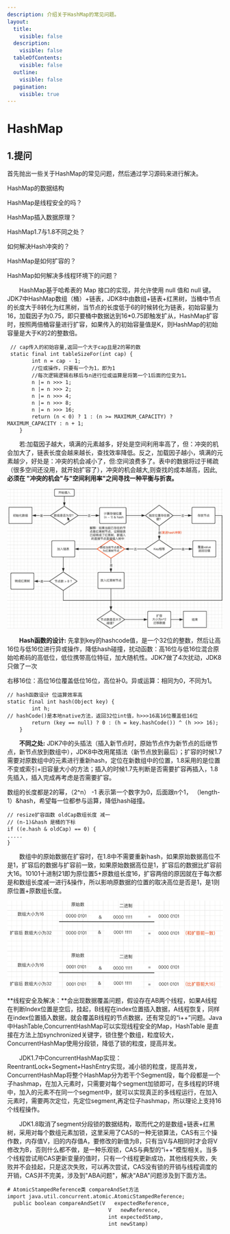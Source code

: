 ```yaml
---
description: 介绍关于HashMap的常见问题。
layout:
  title:
    visible: false
  description:
    visible: false
  tableOfContents:
    visible: false
  outline:
    visible: false
  pagination:
    visible: true
---
```


# HashMap

## 1.提问

首先抛出一些关于HashMap的常见问题，然后通过学习源码来进行解决。

HashMap的数据结构

HashMap是线程安全的吗？

HashMap插入数据原理？

HashMap1.7与1.8不同之处？

如何解决Hash冲突的？

HashMap是如何扩容的？

HashMap如何解决多线程环境下的问题？

　　HashMap基于哈希表的 Map 接口的实现，并允许使用 null 值和 null 键。JDK7中HashMap数组（桶）+链表，JDK8中由数组+链表+红黑树，当桶中节点的长度大于8转化为红黑树，当节点的长度低于6的时候转化为链表，初始容量为16，加载因子为0.75，即只要桶中数据达到16\*0.75即触发扩从，HashMap扩容时，按照两倍桶容量进行扩容，如果传入的初始容量值是K，则HashMap的初始容量是大于K的2的整数倍。

```
 // cap传入的初始容量,返回一个大于cap且是2的幂的数
 static final int tableSizeFor(int cap) {
        int n = cap - 1;
        //位或操作，只要有一个为1，即为1
        //每次逻辑逻辑右移后与n进行位或运算是将第一个1后面的位变为1。
        n |= n >>> 1;
        n |= n >>> 2;
        n |= n >>> 4;
        n |= n >>> 8;
        n |= n >>> 16;
        return (n < 0) ? 1 : (n >= MAXIMUM_CAPACITY) ? MAXIMUM_CAPACITY : n + 1;
    }
```

　　若:加载因子越大，填满的元素越多，好处是空间利用率高了，但：冲突的机会加大了，链表长度会越来越长，查找效率降低。反之，加载因子越小，填满的元素越少，好处是：冲突的机会减小了，但:空间浪费多了。表中的数据将过于稀疏（很多空间还没用，就开始扩容了），冲突的机会越大,则查找的成本越高，因此,**必须在 "冲突的机会"与"空间利用率"之间寻找一种平衡与折衷。**

![插入元素流程图](<../../.gitbook/assets/image (27).png>)

　　**Hash函数的设计:** 先拿到key的hashcode值，是一个32位的整数，然后让高16位与低16位进行异或操作，降低hash碰撞，扰动函数：高16位与低16位混合原始哈希码的高低位，低位携带高位特征，加大随机性。JDK7做了4次扰动，JDK8只做了一次

右移16位：高位16位覆盖低位16位，高位补0。异或运算：相同为0，不同为1。

```
// hash函数设计 位运算效率高 
static final int hash(Object key) {
        int h;
// hashCode()是本地native方法，返回32位int值，h>>>16高16位覆盖低16位         
        return (key == null) ? 0 : (h = key.hashCode()) ^ (h >>> 16);
    }
```

　　**不同之处:** JDK7中的头插法（插入新节点时，原始节点作为新节点的后继节点，新节点放到数组中），JDK8中改用尾插法（新节点放到最后）；扩容的时候1.7需要对原数组中的元素进行重新hash，定位在新数组中的位置，1.8采用的是位置不变或索引+旧容量大小的方法；插入的时候1.7先判断是否需要扩容再插入，1.8先插入，插入完成再考虑是否需要扩容。

数组的长度都是2的幂，（2^n） -1 表示第一个数字为0，后面跟n个1， （length-1）\&hash，希望每一位都参与运算，降低hash碰撞。

```
// resize扩容函数 oldCap数组长度 减一
// (n-1)&hash 是桶的下标
if ((e.hash & oldCap) == 0) {
.....
}
```

　　数组中的原始数据在扩容时，在1.8中不需要重新hash，如果原始数据高位不是1，扩容后的数据与扩容前一致，如果原始数据高位是1，扩容后的数据比扩容前大16。10101十进制21即为原位置5+原数组长度16，扩容两倍的原因就在于每次都是和数组长度减一进行&操作，所以影响原数据的位置的取决高位是否是1，是1则原位置+原数组长度。

![扩容元素位置分析图](<../../.gitbook/assets/image (28).png>)

\*\*线程安全及解决：\*\*会出现数据覆盖问题，假设存在AB两个线程，如果A线程在判断Index位置是空后，挂起，B线程在index位置插入数据，A线程恢复，同样在index位置插入数据，就会覆盖B线程的节点数据，还有常见的“i++”问题。Java中HashTable,ConcurrentHashMap可以实现线程安全的Map，HashTable 是直接在方法上加synchronized关键字，锁住整个数组，粒度较大，ConcurrentHashMap使用分段锁，降低了锁的粒度，提高并发。

　　JDK1.7中ConcurrentHashMap实现：ReentrantLock+Segment+HashEntry实现，减小锁的粒度，提高并发，ConcurrentHashMap将整个HashMap分为若干个Segment段，每个段都是一个子hashmap，在加入元素时，只需要对每个segment加锁即可，在多线程的环境中，加入的元素不在同一个segment中，就可以实现真正的多线程运行，在加入元素时，需要两次定位，先定位segment,再定位子hashmap，所以理论上支持16个线程操作。

　　JDK1.8取消了segment分段锁的数据结构，取而代之的是数组+链表+红黑树，采用对每个数组元素加锁，这里采用了CAS的一种无锁算法，CAS有三个操作数，内存值V，旧的内存值A，要修改的新值为B，只有当V与A相同时才会将V修改为B，否则什么都不做，是一种乐观锁，CAS与典型的“i++”模型相关。当多个线程尝试用CAS更新变量的值时，只有一个线程更新成功，其他线程失败，失败并不会挂起，只是这次失败，可以再次尝试，CAS没有锁的开销与线程调度的开销，CAS并不完美，涉及到"ABA问题"，解决“ABA"问题涉及到下面方法。

```
# AtomicStampedReference类 compareAndSet方法
import java.util.concurrent.atomic.AtomicStampedReference;
  public boolean compareAndSet(V   expectedReference,
                                 V   newReference,
                                 int expectedStamp,
                                 int newStamp)
```

